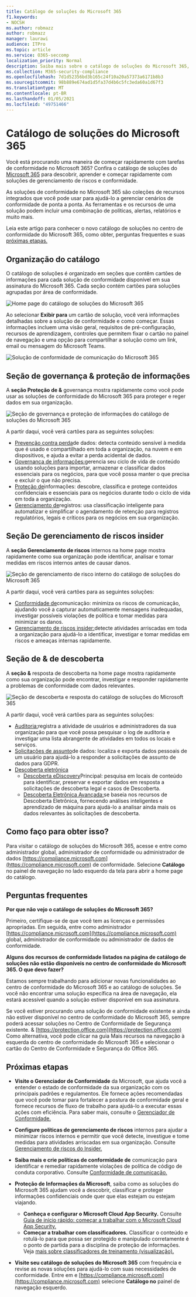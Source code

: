 ```yaml
---
title: Catálogo de soluções do Microsoft 365
f1.keywords:
- NOCSH
ms.author: robmazz
author: robmazz
manager: laurawi
audience: ITPro
ms.topic: article
ms.service: O365-seccomp
localization_priority: Normal
description: Saiba mais sobre o catálogo de soluções do Microsoft 365, incluindo o que ele contém, como obter e as próximas etapas.
ms.collection: M365-security-compliance
ms.openlocfilehash: 7d1d52356bd3b165c24f10a20a57373a6171b8b3
ms.sourcegitcommit: 98b889e674ad1d5fa37d4b6c5fc3eda60a1d67f3
ms.translationtype: MT
ms.contentlocale: pt-BR
ms.lasthandoff: 01/05/2021
ms.locfileid: "49751466"
---
```

# <a name="microsoft-365-solution-catalog"></a>Catálogo de soluções do Microsoft 365

Você está procurando uma maneira de começar rapidamente com tarefas de conformidade no Microsoft 365? Confira o catálogo de soluções do [Microsoft 365](https://compliance.microsoft.com/solutioncatalog) para descobrir, aprender e começar rapidamente com soluções de gerenciamento de riscos e conformidade.

As soluções de conformidade no Microsoft 365 são coleções de recursos integrados que você pode usar para ajudá-lo a gerenciar cenários de conformidade de ponta a ponta. As ferramentas e os recursos de uma solução podem incluir uma combinação de políticas, alertas, relatórios e muito mais.

Leia este artigo para conhecer o novo catálogo de soluções no centro de [](#frequently-asked-questions)conformidade do Microsoft 365, [](#how-do-i-get-this)como obter, perguntas frequentes e suas [próximas etapas.](#next-steps)

## <a name="catalog-organization"></a>Organização do catálogo

O catálogo de soluções é organizado em seções que contêm cartões de informações para cada solução de conformidade disponível em sua assinatura do Microsoft 365. Cada seção contém cartões para soluções agrupadas por área de conformidade.

![Home page do catálogo de soluções do Microsoft 365](../media/m365-solution-catalog-home.png)

Ao selecionar **Exibir para** um cartão de solução, você verá informações detalhadas sobre a solução de conformidade e como começar. Essas informações incluem uma visão geral, requisitos de pré-configuração, recursos de aprendizagem, controles que permitem fixar o cartão no painel de navegação e uma opção para compartilhar a solução como um link, email ou mensagem do Microsoft Teams.

![Solução de conformidade de comunicação do Microsoft 365](../media/m365-solution-catalog-communication-compliance.png)

## <a name="information-protection--governance-section"></a>Seção de governança & proteção de informações

A **seção Proteção de &** governança mostra rapidamente como você pode usar as soluções de conformidade do Microsoft 365 para proteger e reger dados em sua organização.

![Seção de governança e proteção de informações do catálogo de soluções do Microsoft 365](../media/m365-solution-catalog-information-protection-governance.png)

A partir daqui, você verá cartões para as seguintes soluções:

- [Prevenção contra perda](data-loss-prevention-policies.md)de dados: detecta conteúdo sensível à medida que é usado e compartilhado em toda a organização, na nuvem e em dispositivos, e ajuda a evitar a perda acidental de dados.
- [Governança de informações:](manage-information-governance.md)gerencia seu ciclo de vida de conteúdo usando soluções para importar, armazenar e classificar dados essenciais para os negócios, para que você possa manter o que precisa e excluir o que não precisa.
- [Proteção de](information-protection.md)informações: descobre, classifica e protege conteúdos confidenciais e essenciais para os negócios durante todo o ciclo de vida em toda a organização.
- [Gerenciamento de](records-management.md)registros: usa classificação inteligente para automatizar e simplificar o agendamento de retenção para registros regulatórios, legais e críticos para os negócios em sua organização.

## <a name="insider-risk-management-section"></a>Seção De gerenciamento de riscos insider

A **seção Gerenciamento de riscos** internos na home page mostra rapidamente como sua organização pode identificar, analisar e tomar medidas em riscos internos antes de causar danos.

![Seção de gerenciamento de risco interno do catálogo de soluções do Microsoft 365](../media/m365-solution-catalog-insider-risk-management.png)

A partir daqui, você verá cartões para as seguintes soluções:

- [Conformidade de](communication-compliance.md)comunicação: minimiza os riscos de comunicação, ajudando você a capturar automaticamente mensagens inadequadas, investigar possíveis violações de política e tomar medidas para minimizar os danos.
- [Gerenciamento de riscos insider:](insider-risk-management.md)detecte atividades arriscadas em toda a organização para ajudá-lo a identificar, investigar e tomar medidas em riscos e ameaças internas rapidamente.

## <a name="discovery--response-section"></a>Seção de & de descoberta

A **seção &** resposta de descoberta na home page mostra rapidamente como sua organização pode encontrar, investigar e responder rapidamente a problemas de conformidade com dados relevantes.

![Seção de descoberta e resposta do catálogo de soluções do Microsoft 365](../media/m365-solution-catalog-discovery-response.png)

A partir daqui, você verá cartões para as seguintes soluções:

- [Auditoria:](search-the-audit-log-in-security-and-compliance.md)registra a atividade de usuários e administradores da sua organização para que você possa pesquisar o log de auditoria e investigar uma lista abrangente de atividades em todos os locais e serviços.
- [Solicitações de assunto](manage-gdpr-data-subject-requests-with-the-dsr-case-tool.md)de dados: localiza e exporta dados pessoais de um usuário para ajudá-lo a responder a solicitações de assunto de dados para GDPR.
- [Descoberta eletrônica](manage-legal-investigations.md)
    - [Descoberta eDiscovery](ediscovery-cases.md)Principal: pesquisa em locais de conteúdo para identificar, preservar e exportar dados em resposta a solicitações de descoberta legal e casos de Descoberta.
    - [Descoberta Eletrônica Avançada:](overview-ediscovery-20.md)se baseia nos recursos de Descoberta Eletrônica, fornecendo análises inteligentes e aprendizado de máquina para ajudá-lo a analisar ainda mais os dados relevantes às solicitações de descoberta.

## <a name="how-do-i-get-this"></a>Como faço para obter isso?

Para visitar o catálogo de soluções do Microsoft 365, acesse e entre como administrador global, administrador de conformidade ou administrador de dados [https://compliance.microsoft.com](https://compliance.microsoft.com) de conformidade. Selecione **Catálogo** no painel de navegação no lado esquerdo da tela para abrir a home page do catálogo.

## <a name="frequently-asked-questions"></a>Perguntas frequentes

**Por que não vejo o catálogo de soluções do Microsoft 365?**

Primeiro, certifique-se de que você tem as licenças e permissões apropriadas. Em seguida, entre como administrador [https://compliance.microsoft.com](https://compliance.microsoft.com) global, administrador de conformidade ou administrador de dados de conformidade.

**Alguns dos recursos de conformidade listados na página de catálogo de soluções não estão disponíveis no centro de conformidade do Microsoft 365. O que devo fazer?**

Estamos sempre trabalhando para adicionar novas funcionalidades ao centro de conformidade do Microsoft 365 e ao catálogo de soluções. Se você não encontrar uma solução específica na área de navegação, ela estará acessível quando a solução estiver disponível em sua assinatura.

Se você estiver procurando uma solução de conformidade existente e ainda não estiver disponível no centro de conformidade do Microsoft 365, sempre poderá acessar soluções no Centro de Conformidade de Segurança existente. &amp; [https://protection.office.com](https://protection.office.com) Como alternativa, você pode  clicar na guia Mais recursos na navegação à esquerda do centro de conformidade do Microsoft 365 e selecionar o cartão do Centro de Conformidade e Segurança do Office 365.  

## <a name="next-steps"></a>Próximas etapas

- **Visite o Gerenciador de Conformidade** da Microsoft, que ajuda você a entender o estado de conformidade da sua organização com os principais padrões e regulamentos. Ele fornece ações recomendadas que você pode tomar para fortalecer a postura de conformidade geral e fornece recursos de fluxo de trabalho para ajudá-lo a executar essas ações com eficiência. Para saber mais, consulte o [Gerenciador de Conformidade.](compliance-manager.md)

- **Configure políticas de gerenciamento de riscos** internos para ajudar a minimizar riscos internos e permitir que você detecte, investigue e tome medidas para atividades arriscadas em sua organização. Consulte [Gerenciamento de riscos do Insider.](insider-risk-management.md)

- **Saiba mais e crie políticas de conformidade de** comunicação para identificar e remediar rapidamente violações de política de código de conduta corporativo. Consulte [Conformidade de comunicação.](communication-compliance.md)

- **Proteção de Informações da Microsoft**, saiba como as soluções do Microsoft 365 ajudam você a descobrir, classificar e proteger informações confidenciais onde quer que elas estejam ou estejam viajando.
    - **Conheça e configurar o Microsoft Cloud App Security.** Consulte [Guia de início rápido: começar a trabalhar com o Microsoft Cloud App Security.](https://docs.microsoft.com/cloud-app-security/getting-started-with-cloud-app-security)
    - **Começar a trabalhar com classificadores.** Classificar o conteúdo e rotulá-lo para que possa ser protegido e manipulado corretamente é o ponto de partida para a disciplina de proteção de informações. Veja [mais sobre classificadores de treinamento (visualização).](classifier-learn-about.md)

- **Visite seu catálogo de soluções do Microsoft 365** com frequência e revise as novas soluções para ajudá-lo com suas necessidades de conformidade. Entre em e [https://compliance.microsoft.com](https://compliance.microsoft.com) selecione **Catálogo no** painel de navegação esquerdo.
